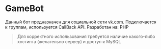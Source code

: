 # GameBot
Данный бот предназначен для социальной сети [vk.com](ВКонтакте).
Подключается к группам, используется CallBack API.
Разработан на: PHP
> Для корректного использования требуется наличие какого-либо хостинга (желательно сервер) и доступ к MySQL
